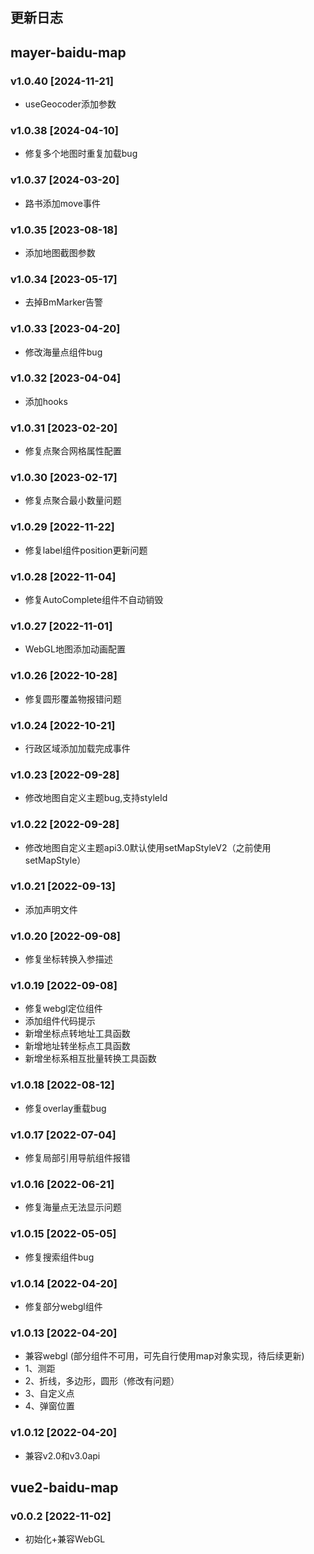 <!--
 * @Description:   
 * @Author: YangJianFei
 * @Date: 2023-03-14 11:14:25
 * @LastEditTime: 2024-11-21 14:04:30
 * @LastEditors: YangJianFei
 * @FilePath: \mayer-baidu-map\docs\changelogs.md
-->
## 更新日志
## mayer-baidu-map
### v1.0.40 [2024-11-21]
- useGeocoder添加参数
### v1.0.38 [2024-04-10]
- 修复多个地图时重复加载bug
### v1.0.37 [2024-03-20]
- 路书添加move事件
### v1.0.35 [2023-08-18]
- 添加地图截图参数
### v1.0.34 [2023-05-17]
- 去掉BmMarker告警
### v1.0.33 [2023-04-20]
- 修改海量点组件bug
### v1.0.32 [2023-04-04]
- 添加hooks
### v1.0.31 [2023-02-20]
- 修复点聚合网格属性配置
### v1.0.30 [2023-02-17]
- 修复点聚合最小数量问题
### v1.0.29 [2022-11-22]
- 修复label组件position更新问题
### v1.0.28 [2022-11-04]
- 修复AutoComplete组件不自动销毁
### v1.0.27 [2022-11-01]
- WebGL地图添加动画配置
### v1.0.26 [2022-10-28]
- 修复圆形覆盖物报错问题
### v1.0.24 [2022-10-21]
- 行政区域添加加载完成事件
### v1.0.23 [2022-09-28]
- 修改地图自定义主题bug,支持styleId
### v1.0.22 [2022-09-28]
- 修改地图自定义主题api3.0默认使用setMapStyleV2（之前使用setMapStyle）
### v1.0.21 [2022-09-13]
- 添加声明文件
### v1.0.20 [2022-09-08]
- 修复坐标转换入参描述
### v1.0.19 [2022-09-08]
- 修复webgl定位组件
- 添加组件代码提示
- 新增坐标点转地址工具函数
- 新增地址转坐标点工具函数
- 新增坐标系相互批量转换工具函数
### v1.0.18 [2022-08-12]
- 修复overlay重载bug
### v1.0.17 [2022-07-04]
- 修复局部引用导航组件报错
### v1.0.16 [2022-06-21]
- 修复海量点无法显示问题
### v1.0.15 [2022-05-05]
- 修复搜索组件bug
### v1.0.14 [2022-04-20]
- 修复部分webgl组件
### v1.0.13 [2022-04-20]
- 兼容webgl (部分组件不可用，可先自行使用map对象实现，待后续更新)
 - 1、测距
 - 2、折线，多边形，圆形（修改有问题）
 - 3、自定义点
 - 4、弹窗位置
### v1.0.12 [2022-04-20]
- 兼容v2.0和v3.0api


## vue2-baidu-map

### v0.0.2 [2022-11-02]
- 初始化+兼容WebGL

